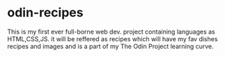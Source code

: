 # odin-recipes
This is my first ever full-borne web dev. project containing languages as HTML,CSS,JS.
it will be reffered as recipes which will have my fav dishes recipes and images and is a part of my The Odin Project learning curve.